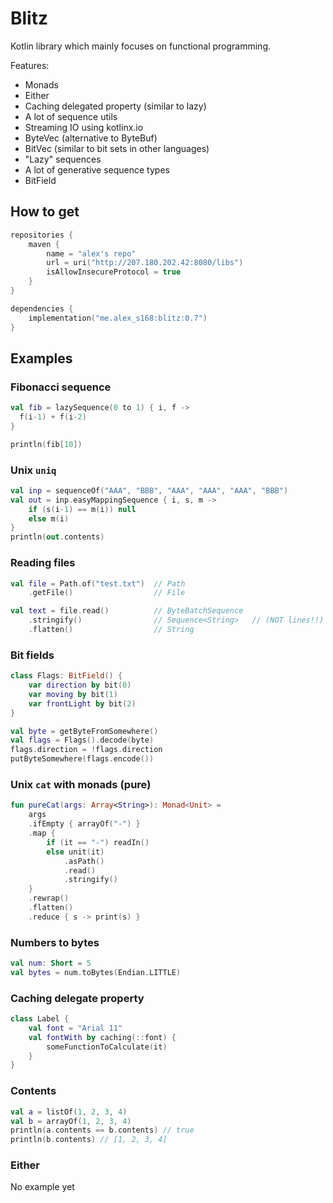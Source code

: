 # Blitz
Kotlin library which mainly focuses on functional programming.

Features:
- Monads
- Either
- Caching delegated property (similar to lazy)
- A lot of sequence utils
- Streaming IO using kotlinx.io
- ByteVec (alternative to ByteBuf)
- BitVec (similar to bit sets in other languages)
- "Lazy" sequences
- A lot of generative sequence types
- BitField

## How to get
```kotlin
repositories {
    maven {
        name = "alex's repo"
        url = uri("http://207.180.202.42:8080/libs")
        isAllowInsecureProtocol = true
    }
}

dependencies {
    implementation("me.alex_s168:blitz:0.7")
}
```

## Examples
### Fibonacci sequence
```kotlin
val fib = lazySequence(0 to 1) { i, f ->
  f(i-1) + f(i-2)
}

println(fib[10])
```
### Unix `uniq`
```kotlin
val inp = sequenceOf("AAA", "BBB", "AAA", "AAA", "AAA", "BBB")
val out = inp.easyMappingSequence { i, s, m ->
    if (s(i-1) == m(i)) null
    else m(i)
}
println(out.contents)
```
### Reading files
```kotlin
val file = Path.of("test.txt")  // Path
    .getFile()                  // File

val text = file.read()          // ByteBatchSequence
    .stringify()                // Sequence<String>   // (NOT lines!!)
    .flatten()                  // String
```
### Bit fields
```kotlin
class Flags: BitField() {
    var direction by bit(0)
    var moving by bit(1)
    var frontLight by bit(2)
}

val byte = getByteFromSomewhere()
val flags = Flags().decode(byte)
flags.direction = !flags.direction
putByteSomewhere(flags.encode())
```
### Unix `cat` with monads (pure)
```kotlin
fun pureCat(args: Array<String>): Monad<Unit> =
    args
    .ifEmpty { arrayOf("-") }
    .map {
        if (it == "-") readIn()
        else unit(it)
            .asPath()
            .read()
            .stringify()
    }
    .rewrap()
    .flatten()
    .reduce { s -> print(s) }
```
### Numbers to bytes 
```kotlin
val num: Short = 5
val bytes = num.toBytes(Endian.LITTLE)
```
### Caching delegate property
```kotlin
class Label {
    val font = "Arial 11"
    val fontWith by caching(::font) {
        someFunctionToCalculate(it)
    }
}
```
### Contents
```kotlin
val a = listOf(1, 2, 3, 4)
val b = arrayOf(1, 2, 3, 4)
println(a.contents == b.contents) // true
println(b.contents) // [1, 2, 3, 4]
```
### Either
No example yet